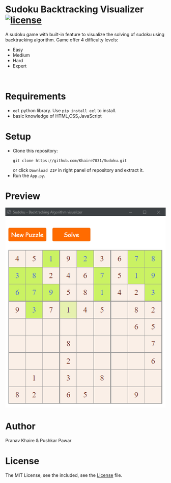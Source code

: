 # Sudoku Backtracking Visualizer [![license](https://img.shields.io/github/license/mashape/apistatus.svg?maxAge=2592000)](https://github.com/tarunk04/sudoku-backtracking-visualizer/blob/master/LICENSE)
A sudoku game with built-in feature to visualize the solving of sudoku using backtracking algorithm.
Game offer 4 difficulty levels: 
* Easy
* Medium
* Hard
* Expert
<br>

# Requirements
* `eel` python library. Use `pip install eel` to install.
* basic knowledge of HTML,CSS,JavaScript

# Setup
 * Clone this repository:  
    ```console
    git clone https://github.com/Khaire7031/Sudoku.git
    ```
   or click `Download ZIP` in right panel of repository and extract it.
 * Run the `App.py`.
 
 # Preview
 ![GUI](screenshots/Sudoku%20-%20Backtracking%20Algorithm%20visualizer.png)
 
 # Author
 Pranav Khaire & Pushkar Pawar
 
 # License
 The MIT License, see the included, see the [License](https://github.com/tarunk04/sudoku-backtracking-visualizer/blob/master/LICENSE) file.
